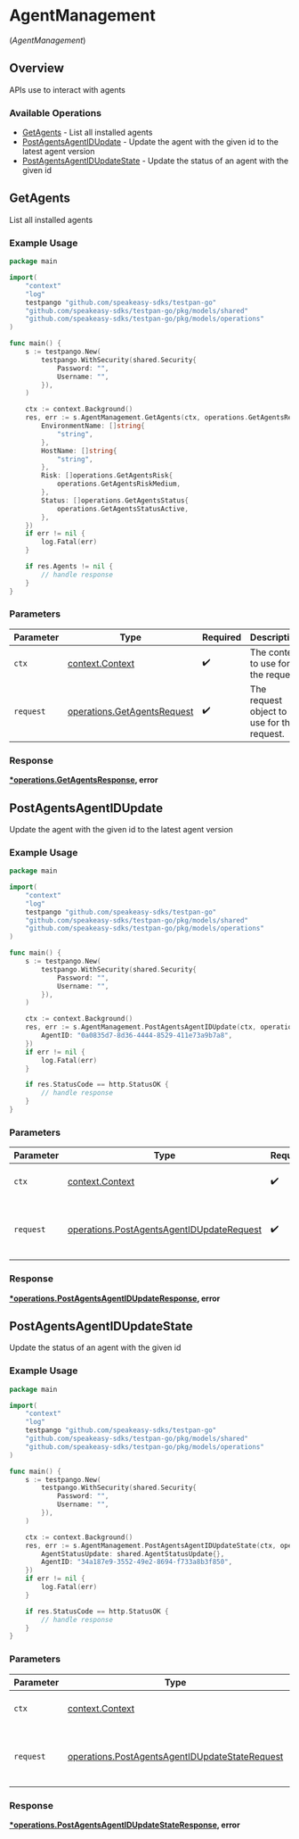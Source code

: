 # AgentManagement
(*AgentManagement*)

## Overview

APIs use to  interact with  agents

### Available Operations

* [GetAgents](#getagents) - List all installed agents
* [PostAgentsAgentIDUpdate](#postagentsagentidupdate) - Update the agent with the given id to the latest agent version
* [PostAgentsAgentIDUpdateState](#postagentsagentidupdatestate) - Update the status of an agent with the given id

## GetAgents

List all installed agents

### Example Usage

```go
package main

import(
	"context"
	"log"
	testpango "github.com/speakeasy-sdks/testpan-go"
	"github.com/speakeasy-sdks/testpan-go/pkg/models/shared"
	"github.com/speakeasy-sdks/testpan-go/pkg/models/operations"
)

func main() {
    s := testpango.New(
        testpango.WithSecurity(shared.Security{
            Password: "",
            Username: "",
        }),
    )

    ctx := context.Background()
    res, err := s.AgentManagement.GetAgents(ctx, operations.GetAgentsRequest{
        EnvironmentName: []string{
            "string",
        },
        HostName: []string{
            "string",
        },
        Risk: []operations.GetAgentsRisk{
            operations.GetAgentsRiskMedium,
        },
        Status: []operations.GetAgentsStatus{
            operations.GetAgentsStatusActive,
        },
    })
    if err != nil {
        log.Fatal(err)
    }

    if res.Agents != nil {
        // handle response
    }
}
```

### Parameters

| Parameter                                                                  | Type                                                                       | Required                                                                   | Description                                                                |
| -------------------------------------------------------------------------- | -------------------------------------------------------------------------- | -------------------------------------------------------------------------- | -------------------------------------------------------------------------- |
| `ctx`                                                                      | [context.Context](https://pkg.go.dev/context#Context)                      | :heavy_check_mark:                                                         | The context to use for the request.                                        |
| `request`                                                                  | [operations.GetAgentsRequest](../../models/operations/getagentsrequest.md) | :heavy_check_mark:                                                         | The request object to use for the request.                                 |


### Response

**[*operations.GetAgentsResponse](../../models/operations/getagentsresponse.md), error**


## PostAgentsAgentIDUpdate

Update the agent with the given id to the latest agent version

### Example Usage

```go
package main

import(
	"context"
	"log"
	testpango "github.com/speakeasy-sdks/testpan-go"
	"github.com/speakeasy-sdks/testpan-go/pkg/models/shared"
	"github.com/speakeasy-sdks/testpan-go/pkg/models/operations"
)

func main() {
    s := testpango.New(
        testpango.WithSecurity(shared.Security{
            Password: "",
            Username: "",
        }),
    )

    ctx := context.Background()
    res, err := s.AgentManagement.PostAgentsAgentIDUpdate(ctx, operations.PostAgentsAgentIDUpdateRequest{
        AgentID: "0a0835d7-8d36-4444-8529-411e73a9b7a8",
    })
    if err != nil {
        log.Fatal(err)
    }

    if res.StatusCode == http.StatusOK {
        // handle response
    }
}
```

### Parameters

| Parameter                                                                                              | Type                                                                                                   | Required                                                                                               | Description                                                                                            |
| ------------------------------------------------------------------------------------------------------ | ------------------------------------------------------------------------------------------------------ | ------------------------------------------------------------------------------------------------------ | ------------------------------------------------------------------------------------------------------ |
| `ctx`                                                                                                  | [context.Context](https://pkg.go.dev/context#Context)                                                  | :heavy_check_mark:                                                                                     | The context to use for the request.                                                                    |
| `request`                                                                                              | [operations.PostAgentsAgentIDUpdateRequest](../../models/operations/postagentsagentidupdaterequest.md) | :heavy_check_mark:                                                                                     | The request object to use for the request.                                                             |


### Response

**[*operations.PostAgentsAgentIDUpdateResponse](../../models/operations/postagentsagentidupdateresponse.md), error**


## PostAgentsAgentIDUpdateState

Update the status of an agent with the given id

### Example Usage

```go
package main

import(
	"context"
	"log"
	testpango "github.com/speakeasy-sdks/testpan-go"
	"github.com/speakeasy-sdks/testpan-go/pkg/models/shared"
	"github.com/speakeasy-sdks/testpan-go/pkg/models/operations"
)

func main() {
    s := testpango.New(
        testpango.WithSecurity(shared.Security{
            Password: "",
            Username: "",
        }),
    )

    ctx := context.Background()
    res, err := s.AgentManagement.PostAgentsAgentIDUpdateState(ctx, operations.PostAgentsAgentIDUpdateStateRequest{
        AgentStatusUpdate: shared.AgentStatusUpdate{},
        AgentID: "34a187e9-3552-49e2-8694-f733a8b3f850",
    })
    if err != nil {
        log.Fatal(err)
    }

    if res.StatusCode == http.StatusOK {
        // handle response
    }
}
```

### Parameters

| Parameter                                                                                                        | Type                                                                                                             | Required                                                                                                         | Description                                                                                                      |
| ---------------------------------------------------------------------------------------------------------------- | ---------------------------------------------------------------------------------------------------------------- | ---------------------------------------------------------------------------------------------------------------- | ---------------------------------------------------------------------------------------------------------------- |
| `ctx`                                                                                                            | [context.Context](https://pkg.go.dev/context#Context)                                                            | :heavy_check_mark:                                                                                               | The context to use for the request.                                                                              |
| `request`                                                                                                        | [operations.PostAgentsAgentIDUpdateStateRequest](../../models/operations/postagentsagentidupdatestaterequest.md) | :heavy_check_mark:                                                                                               | The request object to use for the request.                                                                       |


### Response

**[*operations.PostAgentsAgentIDUpdateStateResponse](../../models/operations/postagentsagentidupdatestateresponse.md), error**

